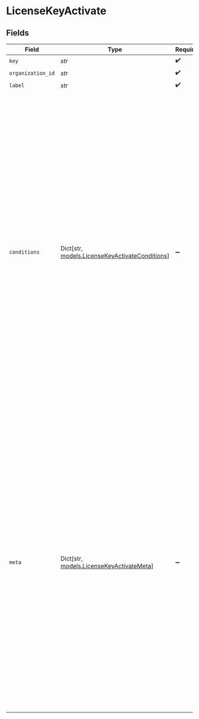 # LicenseKeyActivate


## Fields

| Field                                                                                                                                                                                                                                                                                                                                                    | Type                                                                                                                                                                                                                                                                                                                                                     | Required                                                                                                                                                                                                                                                                                                                                                 | Description                                                                                                                                                                                                                                                                                                                                              |
| -------------------------------------------------------------------------------------------------------------------------------------------------------------------------------------------------------------------------------------------------------------------------------------------------------------------------------------------------------- | -------------------------------------------------------------------------------------------------------------------------------------------------------------------------------------------------------------------------------------------------------------------------------------------------------------------------------------------------------- | -------------------------------------------------------------------------------------------------------------------------------------------------------------------------------------------------------------------------------------------------------------------------------------------------------------------------------------------------------- | -------------------------------------------------------------------------------------------------------------------------------------------------------------------------------------------------------------------------------------------------------------------------------------------------------------------------------------------------------- |
| `key`                                                                                                                                                                                                                                                                                                                                                    | *str*                                                                                                                                                                                                                                                                                                                                                    | :heavy_check_mark:                                                                                                                                                                                                                                                                                                                                       | N/A                                                                                                                                                                                                                                                                                                                                                      |
| `organization_id`                                                                                                                                                                                                                                                                                                                                        | *str*                                                                                                                                                                                                                                                                                                                                                    | :heavy_check_mark:                                                                                                                                                                                                                                                                                                                                       | N/A                                                                                                                                                                                                                                                                                                                                                      |
| `label`                                                                                                                                                                                                                                                                                                                                                  | *str*                                                                                                                                                                                                                                                                                                                                                    | :heavy_check_mark:                                                                                                                                                                                                                                                                                                                                       | N/A                                                                                                                                                                                                                                                                                                                                                      |
| `conditions`                                                                                                                                                                                                                                                                                                                                             | Dict[str, [models.LicenseKeyActivateConditions](../models/licensekeyactivateconditions.md)]                                                                                                                                                                                                                                                              | :heavy_minus_sign:                                                                                                                                                                                                                                                                                                                                       | Key-value object allowing you to set conditions that must match when validating the license key.<br/><br/>The key must be a string with a maximum length of **40 characters**.<br/>The value must be either:<br/><br/>* A string with a maximum length of **500 characters**<br/>* An integer<br/>* A floating-point number<br/>* A boolean<br/><br/>You can store up to **50 key-value pairs**. |
| `meta`                                                                                                                                                                                                                                                                                                                                                   | Dict[str, [models.LicenseKeyActivateMeta](../models/licensekeyactivatemeta.md)]                                                                                                                                                                                                                                                                          | :heavy_minus_sign:                                                                                                                                                                                                                                                                                                                                       | Key-value object allowing you to store additional information about the activation<br/><br/>The key must be a string with a maximum length of **40 characters**.<br/>The value must be either:<br/><br/>* A string with a maximum length of **500 characters**<br/>* An integer<br/>* A floating-point number<br/>* A boolean<br/><br/>You can store up to **50 key-value pairs**. |